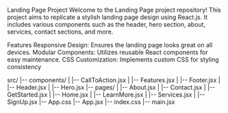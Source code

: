 Landing Page Project
Welcome to the Landing Page project repository! This project aims to replicate a stylish landing page design using React.js. It includes various components such as the header, hero section, about, services, contact sections, and more.

Features
Responsive Design: Ensures the landing page looks great on all devices.
Modular Components: Utilizes reusable React components for easy maintenance.
CSS Customization: Implements custom CSS for styling consistency

src/
|-- components/
|   |-- CallToAction.jsx
|   |-- Features.jsx
|   |-- Footer.jsx
|   |-- Header.jsx
|   |-- Hero.jsx
|-- pages/
|   |-- About.jsx
|   |-- Contact.jsx
|   |-- GetStarted.jsx
|   |-- Home.jsx
|   |-- LearnMore.jsx
|   |-- Services.jsx
|   |-- SignUp.jsx
|-- App.css
|-- App.jsx
|-- index.css
|-- main.jsx
